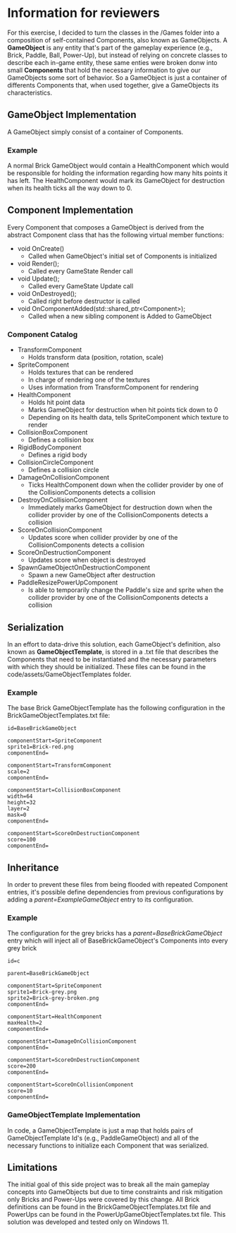 # Information for reviewers

For this exercise, I decided to turn the classes in the /Games folder into a composition of self-contained Components, also known as GameObjects.
A **GameObject** is any entity that's part of the gameplay experience (e.g., Brick, Paddle, Ball, Power-Up), but instead of relying on concrete classes to describe each in-game entity, these same enties were broken donw into small **Components** that hold the necessary information to give our GameObjects some sort of behavior.
So a GameObject is just a container of differents Components that, when used together, give a GameObjects its characteristics.

## GameObject Implementation
A GameObject simply consist of a container of Components.

### Example
A normal Brick GameObject would contain a HealthComponent which would be responsible for holding the information regarding how many hits points it has left. 
The HealthComponent would mark its GameObject for destruction when its health ticks all the way down to 0.

## Component Implementation
Every Component that composes a GameObject is derived from the abstract Component class that has the following virtual member functions:
- void OnCreate()
    - Called when GameObject's initial set of Components is initialized
- void Render();
    - Called every GameState Render call
- void Update();
    - Called every GameState Update call
- void OnDestroyed();
    - Called right before destructor is called
- void OnComponentAdded(std::shared_ptr\<Component\>);
    - Called when a new sibling component is Added to GameObject
### Component Catalog
- TransformComponent
    - Holds transform data (position, rotation, scale) 
- SpriteComponent
    - Holds textures that can be rendered
    - In charge of rendering one of the textures
    - Uses information from TransformComponent for rendering
- HealthComponent
    - Holds hit point data
    - Marks GameObject for destruction when hit points tick down to 0
    - Depending on its health data, tells SpriteComponent which texture to render
- CollisionBoxComponent
    - Defines a collision box 
- RigidBodyComponent
    - Defines a rigid body
- CollisionCircleComponent
    - Defines a collision circle
- DamageOnCollisionComponent
    - Ticks HealthComponent down when the collider provider by one of the CollisionComponents detects a collision
- DestroyOnCollisionComponent
    - Immediately marks GameObject for destruction down when the collider provider by one of the CollisionComponents detects a collision
- ScoreOnCollisionComponent
    - Updates score when collider provider by one of the CollisionComponents detects a collision
- ScoreOnDestructionComponent
    - Updates score when object is destroyed
- SpawnGameObjectOnDestructionComponent
    - Spawn a new GameObject after destruction
- PaddleResizePowerUpComponent
    - Is able to temporarily change the Paddle's size and sprite when the collider provider by one of the CollisionComponents detects a collision

## Serialization
In an effort to data-drive this solution, each GameObject's definition, also known as **GameObjectTemplate**, is stored in a .txt file that describes the Components that need to be instantiated and the necessary parameters with which they should be initialized.
These files can be found in the code/assets/GameObjectTemplates folder.

### Example 
The base Brick GameObjectTemplate has the following configuration in the BrickGameObjectTemplates.txt file:
```
id=BaseBrickGameObject

componentStart=SpriteComponent
sprite1=Brick-red.png
componentEnd=

componentStart=TransformComponent
scale=2
componentEnd=

componentStart=CollisionBoxComponent
width=64
height=32
layer=2
mask=0
componentEnd=

componentStart=ScoreOnDestructionComponent
score=100
componentEnd=
```

## Inheritance
In order to prevent these files from being flooded with repeated Component entries, it's possible define dependencies from previous configurations by adding a *parent=ExampleGameObject* entry to its configuration. 

### Example
The configuration for the grey bricks has a *parent=BaseBrickGameObject* entry which will inject all of BaseBrickGameObject's Components into every grey brick
```
id=c

parent=BaseBrickGameObject

componentStart=SpriteComponent
sprite1=Brick-grey.png
sprite2=Brick-grey-broken.png
componentEnd=

componentStart=HealthComponent
maxHealth=2
componentEnd=

componentStart=DamageOnCollisionComponent
componentEnd=

componentStart=ScoreOnDestructionComponent
score=200
componentEnd=

componentStart=ScoreOnCollisionComponent
score=10
componentEnd=
```

### GameObjectTemplate Implementation
In code, a GameObjectTemplate is just a map that holds pairs of GameObjectTemplate Id's (e.g., PaddleGameObject) and all of the necessary functions to initialize each Component that was serialized.

## Limitations
The initial goal of this side project was to break all the main gameplay concepts into GameObjects but due to time constraints and risk mitigation only Bricks and Power-Ups were covered by this change.
All Brick definitions can be found in the BrickGameObjectTemplates.txt file and PowerUps can be found in the PowerUpGameObjectTemplates.txt file.
This solution was developed and tested only on Windows 11.